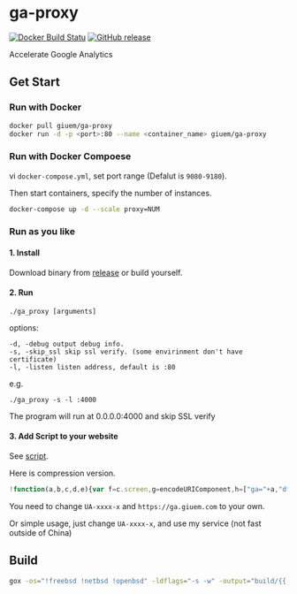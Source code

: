 # ga-proxy

[![Docker Build Statu](https://img.shields.io/docker/build/giuem/ga-proxy.svg?style=flat-square)](https://hub.docker.com/r/giuem/ga-proxy/)
[![GitHub release](https://img.shields.io/github/release/giuem/ga-proxy.svg?style=flat-square)](https://github.com/giuem/ga-proxy/releases/latest)

Accelerate Google Analytics



## Get Start

### Run with Docker

```bash
docker pull giuem/ga-proxy
docker run -d -p <port>:80 --name <container_name> giuem/ga-proxy
```

### Run with Docker Compoese

vi `docker-compose.yml`, set port range (Defalut is `9080-9180`).

Then start containers, specify the number of instances.

``` bash
docker-compose up -d --scale proxy=NUM
```

### Run as you like

#### 1. Install 

Download binary from [release](https://github.com/giuem/ga-proxy/releases) or build yourself.

#### 2. Run

```
./ga_proxy [arguments]
```

options:

```
-d, -debug output debug info.
-s, -skip_ssl skip ssl verify. (some envirinment don't have certificate)
-l, -listen listen address, default is :80
```

e.g.

```
./ga_proxy -s -l :4000
```

The program will run at 0.0.0.0:4000 and skip SSL verify 

#### 3. Add Script to your website

See [script](js/script.js).

Here is compression version.

```javascript
!function(a,b,c,d,e){var f=c.screen,g=encodeURIComponent,h=["ga="+a,"dt="+g(d.title),"dr="+g(d.referrer),"ul="+(e.language||e.browserLanguage||e.userLanguage),"sd="+f.colorDepth+"-bit","sr="+f.width+"x"+f.height,"vp="+Math.max(d.documentElement.clientWidth,c.innerWidth||0)+"x"+Math.max(d.documentElement.clientHeight,c.innerHeight||0),"z="+Date.now()];c.__ga_img=new Image,c.__ga_img.src=b+"?"+h.join("&")}("UA-xxxx-x","https://ga.giuem.com",window,document,navigator,location);
```

You need to change `UA-xxxx-x` and `https://ga.giuem.com` to your own.

Or simple usage, just change `UA-xxxx-x`, and use my service (not fast outside of China)

## Build

```bash
gox -os="!freebsd !netbsd !openbsd" -ldflags="-s -w" -output="build/{{.Dir}}_{{.OS}}_{{.Arch}}"
```

